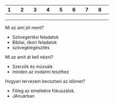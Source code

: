 | 1   |     | 2   |     | 3   |     | 4   |     | 5   |     | 6   |     | 7   |     | 8   |     |
| --- | --- | --- | --- | --- | --- | --- | --- | --- | --- | --- | --- | --- | --- | --- | --- |
|     |     |     |     |     |     |     |     |     |     |     |     |     |     |     |     |
|     |     |     |     |     |     |     |     |     |     |     |     |     |     |     |     |
|     |     |     |     |     |     |     |     |     |     |     |     |     |     |     |     |

Mi az ami jól ment?
- Szövegértési feladatok
- Bibliai, ókori feladatok
- szövegkiegészítés

Mi az amit át kell nézni?
- Szerzők és múzsáik
- minden az irodalmi teszthez

Hogyan tervezem beosztani az időmet?
- Főleg az emeltekre fókuszálok.
- JAnuárban
